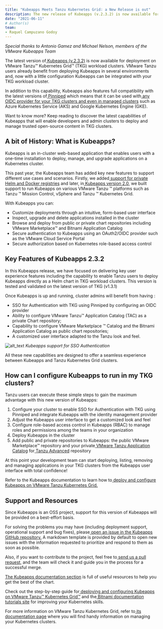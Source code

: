 ```yaml
---
title: "Kubeapps Meets Tanzu Kubernetes Grid: a New Release is out"
description: The new release of Kubeapps (v.2.3.2) is now available for deployment on VMware Tanzu™ Kubernetes Grid™ (TKG) workload clusters. Read this blog post to learn how to use this new capability in your TKG clusters.
date: "2021-06-11"
# Author(s)
team:
- Raquel Campuzano Godoy
---
```


_Special thanks to Antonio Gamez and Michael Nelson, members of the VMware Kubeapps Team_

The latest version of[ Kubeapps (v.2.3.2)](https://github.com/kubeapps/kubeapps/releases/tag/v2.3.2) is now available for deployment on VMware Tanzu™ Kubernetes Grid™ (TKG) workload clusters. VMware Tanzu users already benefit from deploying Kubeapps in several environments and, now with a little configuration Kubeapps can be integrated with your TKG workload cluster.

In addition to this capability,  Kubeapps also features full compatibility with the latest versions of[ Pinniped](https://pinniped.dev/) which means that it can be used with[ any OIDC provider for your TKG clusters and even in managed clusters](https://github.com/kubeapps/kubeapps/blob/7aa7c579251e0fb5b446ab71a67d8d847d6ce843/docs/user/using-an-OIDC-provider-with-pinniped.md#enabling-oidc-login-in-managed-clusters) such as Azure Kubernetes Service (AKS) and Google Kubernetes Engine (GKE).

Want to know more? Keep reading to discover the latest capabilities of Kubeapps that will enable developers and admin clusters to deploy and manage trusted open-source content in TKG clusters.


## A bit of History: What is Kubeapps?

Kubeapps is an in-cluster web-based application that enables users with a one-time installation to deploy, manage, and upgrade applications on a Kubernetes cluster.

This past year, the Kubeapps team has added key new features to support different use cases and scenarios. Firstly, we added[ support for private Helm and Docker registries](https://blog.bitnami.com/2020/05/kubeapps-now-supports-private-docker-registries.html) and later, in[ Kubeapps version 2.0](https://blog.bitnami.com/2020/10/Kubeapps-2.0.html), we built support to run Kubeapps on various VMware Tanzu ™ platforms such as Tanzu ™ Mission Control, vSphere and Tanzu ™ Kubernetes Grid.

With Kubeapps you can:

*   Customize deployments through an intuitive, form-based user interface
*   Inspect, upgrade and delete applications installed in the cluster
*   Browse and deploy from public or private chart repositories including VMware Marketplace™ and Bitnami Application Catalog
*   Secure authentication to Kubeapps using an OAuth2/OIDC provider such as the VMware Cloud Service Portal
*   Secure authorization based on Kubernetes role-based access control


##  Key Features of Kubeapps 2.3.2

In this Kubeapps release, we have focused on delivering key user experience features including the capability to enable Tanzu users to deploy Kubeapps directly as a Helm chart in TKG workload clusters. This version is tested and validated on the latest version of TKG (v1.3.1)

Once Kubeapps is up and running, cluster admins will benefit from having :

*   SSO for Authentication with TKG using Pinniped by configuring an OIDC provider
*   Ability to configure VMware Tanzu™ Application Catalog (TAC) as a private Chart repository;
*   Capability to configure VMware Marketplace ™ Catalog and the Bitnami Application Catalog as public chart repositories;
*   A customized user interface adapted to the Tanzu look and feel.


![alt_text](images/image1.png "Kubeapps support for SSO Authentication")
_Kubeapps support for SSO Authentication_

All these new capabilities are designed to offer a seamless experience between Kubeapps and Tanzu Kubernetes Grid clusters. 


## How can I configure Kubeapps to run in my TKG clusters?

Tanzu users can execute these simple steps to gain the maximum advantage with this new version of Kubeapps:

1. Configure your cluster to enable SSO for Authentication with TKG using Pinniped and integrate Kubeapps with the identity management provider
2. Adjust the Kubeapps user interface to get a customized look and feel
3. Configure role-based access control in Kubeapps (RBAC) to manage roles and permissions among the teams in your organization
4. Deploy Kubeapps in the cluster
5. Add public and private repositories to Kubeapps: the public VMware Marketplace™ repository and your private[ VMware Tanzu Application Catalog](https://tanzu.vmware.com/application-catalog) for[ Tanzu Advanced](https://tanzu.vmware.com/tanzu/advanced) repository

At this point your development team can start deploying, listing, removing and managing applications in your TKG clusters from the Kubeapps user interface with total confidence!

Refer to the Kubeapps documentation to learn how to[ deploy and configure Kubeapps on VMware Tanzu Kubernetes Grid.](https://github.com/kubeapps/kubeapps/tree/master/docs/step-by-step/kubeapps-on-tkg)


## Support and Resources

Since Kubeapps is an OSS project, support for this version of Kubeapps will be provided on a best-effort basis. 

For solving the problems you may have (including deployment support, operational support and bug fixes), please[ open an issue in the Kubeapps GitHub repository.](https://github.com/kubeapps/kubeapps/issues) A markdown template is provided by default to open new issues with the information requested to prioritize and respond to them as soon as possible.

Also, if you want to contribute to the project, feel free to[ send us a pull request,](https://github.com/kubeapps/kubeapps/pulls) and the team will check it and guide you in the process for a successful merge.

[The Kubeapps documentation section](https://github.com/kubeapps/kubeapps/tree/master/docs) is full of useful resources to help you get the best of the chart.

Check out the step-by-step guide for[ deploying and configuring Kubeapps on VMware Tanzu™ Kubernetes Grid™](https://github.com/kubeapps/kubeapps/tree/master/docs/step-by-step/kubeapps-on-tkg) and the[ Bitnami documentation tutorials site](https://docs.bitnami.com/tutorials/) for improving your Kubernetes skills.

For more information on VMware Tanzu Kubernetes Grid, refer to[ its documentation page](https://docs.vmware.com/en/VMware-Tanzu-Kubernetes-Grid/index.html)  where you will find handy information on managing your Kubernetes clusters.
